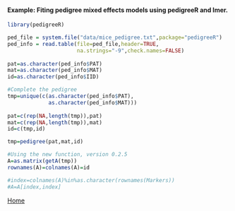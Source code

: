 #### Example: Fiting pedigree mixed effects models using pedigreeR and lmer.

```R
library(pedigreeR)

ped_file = system.file("data/mice_pedigree.txt",package="pedigreeR")
ped_info = read.table(file=ped_file,header=TRUE,
                      na.strings="-9",check.names=FALSE)
                        
pat=as.character(ped_info$PAT)
mat=as.character(ped_info$MAT)
id=as.character(ped_info$IID)

#Complete the pedigree
tmp=unique(c(as.character(ped_info$PAT),
             as.character(ped_info$MAT)))
            
pat=c(rep(NA,length(tmp)),pat)
mat=c(rep(NA,length(tmp)),mat)
id=c(tmp,id)

tmp=pedigree(pat,mat,id)

#Using the new function, version 0.2.5
A=as.matrix(getA(tmp))
rownames(A)=colnames(A)=id

#index=colnames(A)%in%as.character(rownames(Markers))
#A=A[index,index]


```

[Home](https://github.com/Rpedigree/pedigreeR)
 
